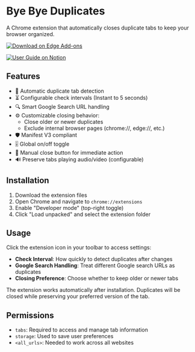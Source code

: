 # Bye Bye Duplicates

A Chrome extension that automatically closes duplicate tabs to keep your browser organized.

[![Download on Edge Add-ons](https://img.shields.io/badge/Download-Edge_Add--ons-blue?style=for-the-badge&logo=microsoft-edge)](https://microsoftedge.microsoft.com/addons/detail/bye-bye-duplicates/efoibofdhcmlmmchpffhmkagbkcihjlj)

[![User Guide on Notion](https://img.shields.io/badge/User_Guide-Notion-black?style=for-the-badge&logo=notion)](https://liangrt.notion.site/Bye-Bye-Duplicates-User-Guide-1882e1e0025d80b594b5e183b7f0da00?pvs=4)


## Features

- 🚀 Automatic duplicate tab detection
- ⏳ Configurable check intervals (Instant to 5 seconds)
- 🔍 Smart Google Search URL handling
- ⚙️ Customizable closing behavior:
  - Close older or newer duplicates
  - Exclude internal browser pages (chrome://, edge://, etc.)
- 🛡️ Manifest V3 compliant
- 🎚️ Global on/off toggle
- 🎯 Manual close button for immediate action
- 🔊 Preserve tabs playing audio/video (configurable)

## Installation

1. Download the extension files
2. Open Chrome and navigate to `chrome://extensions`
3. Enable "Developer mode" (top-right toggle)
4. Click "Load unpacked" and select the extension folder

## Usage

Click the extension icon in your toolbar to access settings:

- **Check Interval**: How quickly to detect duplicates after changes
- **Google Search Handling**: Treat different Google search URLs as duplicates
- **Closing Preference**: Choose whether to keep older or newer tabs

The extension works automatically after installation. Duplicates will be closed while preserving your preferred version of the tab.

## Permissions

- `tabs`: Required to access and manage tab information
- `storage`: Used to save user preferences
- `<all_urls>`: Needed to work across all websites
